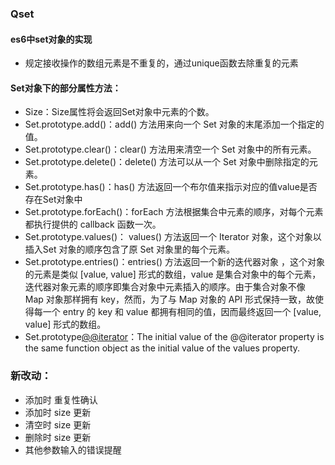 ### Qset
#### es6中set对象的实现
- 规定接收操作的数组元素是不重复的，通过unique函数去除重复的元素

#### Set对象下的部分属性方法：
- Size：Size属性将会返回Set对象中元素的个数。
- Set.prototype.add()：add() 方法用来向一个 Set 对象的末尾添加一个指定的值。
- Set.prototype.clear()：clear() 方法用来清空一个 Set 对象中的所有元素。
- Set.prototype.delete()：delete() 方法可以从一个 Set 对象中删除指定的元素。
- Set.prototype.has()：has() 方法返回一个布尔值来指示对应的值value是否存在Set对象中
- Set.prototype.forEach()：forEach 方法根据集合中元素的顺序，对每个元素都执行提供的 callback 函数一次。
- Set.prototype.values()： values() 方法返回一个 Iterator  对象，这个对象以插入Set 对象的顺序包含了原 Set 对象里的每个元素。
- Set.prototype.entries()：entries() 方法返回一个新的迭代器对象 ，这个对象的元素是类似 [value, value] 形式的数组，value 是集合对象中的每个元素，迭代器对象元素的顺序即集合对象中元素插入的顺序。由于集合对象不像 Map 对象那样拥有 key，然而，为了与 Map 对象的 API 形式保持一致，故使得每一个 entry 的 key 和 value 都拥有相同的值，因而最终返回一个 [value, value] 形式的数组。
- Set.prototype[@@iterator]()：The initial value of the @@iterator property is the same function object as the initial value of the values property.
### 新改动：
- 添加时 重复性确认
- 添加时 size 更新
- 清空时 size 更新
- 删除时 size 更新
- 其他参数输入的错误提醒
